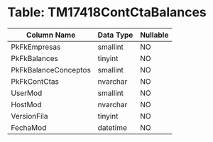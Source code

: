 # Table: TM17418ContCtaBalances

| Column Name | Data Type | Nullable |
|-------------|-----------|----------|
| PkFkEmpresas | smallint | NO |
| PkFkBalances | tinyint | NO |
| PkFkBalanceConceptos | smallint | NO |
| PkFkContCtas | nvarchar | NO |
| UserMod | smallint | NO |
| HostMod | nvarchar | NO |
| VersionFila | tinyint | NO |
| FechaMod | datetime | NO |
